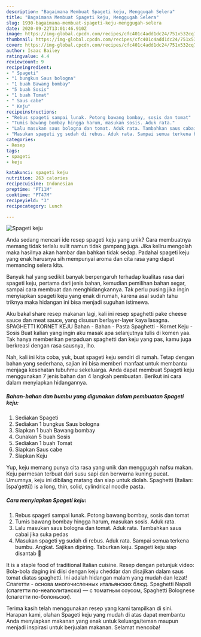 ```yaml
---
description: "Bagaimana Membuat Spageti keju, Menggugah Selera"
title: "Bagaimana Membuat Spageti keju, Menggugah Selera"
slug: 1930-bagaimana-membuat-spageti-keju-menggugah-selera
date: 2020-09-22T13:01:46.910Z
image: https://img-global.cpcdn.com/recipes/cfc401c4add1dc24/751x532cq70/spageti-keju-foto-resep-utama.jpg
thumbnail: https://img-global.cpcdn.com/recipes/cfc401c4add1dc24/751x532cq70/spageti-keju-foto-resep-utama.jpg
cover: https://img-global.cpcdn.com/recipes/cfc401c4add1dc24/751x532cq70/spageti-keju-foto-resep-utama.jpg
author: Isaac Bailey
ratingvalue: 4.4
reviewcount: 9
recipeingredient:
- " Spageti"
- "1 bungkus Saus bologna"
- "1 buah Bawang bombay"
- "5 buah Sosis"
- "1 buah Tomat"
- " Saus cabe"
- " Keju"
recipeinstructions:
- "Rebus spageti sampai lunak. Potong bawang bombay, sosis dan tomat"
- "Tumis bawang bombay hingga harum, masukan sosis. Aduk rata."
- "Lalu masukan saus bologna dan tomat. Aduk rata. Tambahkan saus cabai jika suka pedas"
- "Masukan spageti yg sudah di rebus. Aduk rata. Sampai semua terkena bumbu. Angkat. Sajikan dipiring. Taburkan keju. Spageti keju siap disantab 🤗"
categories:
- Resep
tags:
- spageti
- keju

katakunci: spageti keju 
nutrition: 263 calories
recipecuisine: Indonesian
preptime: "PT11M"
cooktime: "PT47M"
recipeyield: "3"
recipecategory: Lunch

---
```



![Spageti keju](https://img-global.cpcdn.com/recipes/cfc401c4add1dc24/751x532cq70/spageti-keju-foto-resep-utama.jpg)

Anda sedang mencari ide resep spageti keju yang unik? Cara membuatnya memang tidak terlalu sulit namun tidak gampang juga. Jika keliru mengolah maka hasilnya akan hambar dan bahkan tidak sedap. Padahal spageti keju yang enak harusnya sih mempunyai aroma dan cita rasa yang dapat memancing selera kita.

Banyak hal yang sedikit banyak berpengaruh terhadap kualitas rasa dari spageti keju, pertama dari jenis bahan, kemudian pemilihan bahan segar, sampai cara membuat dan menghidangkannya. Tak perlu pusing jika ingin menyiapkan spageti keju yang enak di rumah, karena asal sudah tahu triknya maka hidangan ini bisa menjadi suguhan istimewa.

Aku bakal share resep makanan lagi, kali ini resep spaghetti pake cheese sauce dan meat sauce, yang disusun berlayer-layer kaya lasagna. SPAGHETTI KORNET KEJU Bahan - Bahan - Pasta Spaghetti - Kornet Keju - Sosis Buat kalian yang ingin aku masak apa selanjutnya tulis di komen yaa. Tak hanya memberikan perpaduan spaghetti dan keju yang pas, kamu juga berkreasi dengan rasa sausnya, lho.


Nah, kali ini kita coba, yuk, buat spageti keju sendiri di rumah. Tetap dengan bahan yang sederhana, sajian ini bisa memberi manfaat untuk membantu menjaga kesehatan tubuhmu sekeluarga. Anda dapat membuat Spageti keju menggunakan 7 jenis bahan dan 4 langkah pembuatan. Berikut ini cara dalam menyiapkan hidangannya.

<!--inarticleads1-->

##### Bahan-bahan dan bumbu yang digunakan dalam pembuatan Spageti keju:

1. Sediakan  Spageti
1. Sediakan 1 bungkus Saus bologna
1. Siapkan 1 buah Bawang bombay
1. Gunakan 5 buah Sosis
1. Sediakan 1 buah Tomat
1. Siapkan  Saus cabe
1. Siapkan  Keju


Yup, keju memang punya cita rasa yang unik dan menggugah nafsu makan. Keju parmesan terbuat dari susu sapi dan berwarna kuning pucat. Umumnya, keju ini dibilang matang dan siap untuk diolah. Spaghetti (Italian: [spaˈɡetti]) is a long, thin, solid, cylindrical noodle pasta. 

<!--inarticleads2-->

##### Cara menyiapkan Spageti keju:

1. Rebus spageti sampai lunak. Potong bawang bombay, sosis dan tomat
1. Tumis bawang bombay hingga harum, masukan sosis. Aduk rata.
1. Lalu masukan saus bologna dan tomat. Aduk rata. Tambahkan saus cabai jika suka pedas
1. Masukan spageti yg sudah di rebus. Aduk rata. Sampai semua terkena bumbu. Angkat. Sajikan dipiring. Taburkan keju. Spageti keju siap disantab 🤗


It is a staple food of traditional Italian cuisine. Resep dengan petunjuk video: Bola-bola daging ini diisi dengan keju cheddar dan disajikan dalam saus tomat diatas spaghetti. Ini adalah hidangan malam yang mudah dan lezat! Cпагетти - основа многочисленных итальянских блюд. Spaghetti Napoli (спагетти по-неаполитански) — с томатным соусом, Spaghetti Bolognese (спагетти по-болоньски). 

Terima kasih telah menggunakan resep yang kami tampilkan di sini. Harapan kami, olahan Spageti keju yang mudah di atas dapat membantu Anda menyiapkan makanan yang enak untuk keluarga/teman maupun menjadi inspirasi untuk berjualan makanan. Selamat mencoba!
